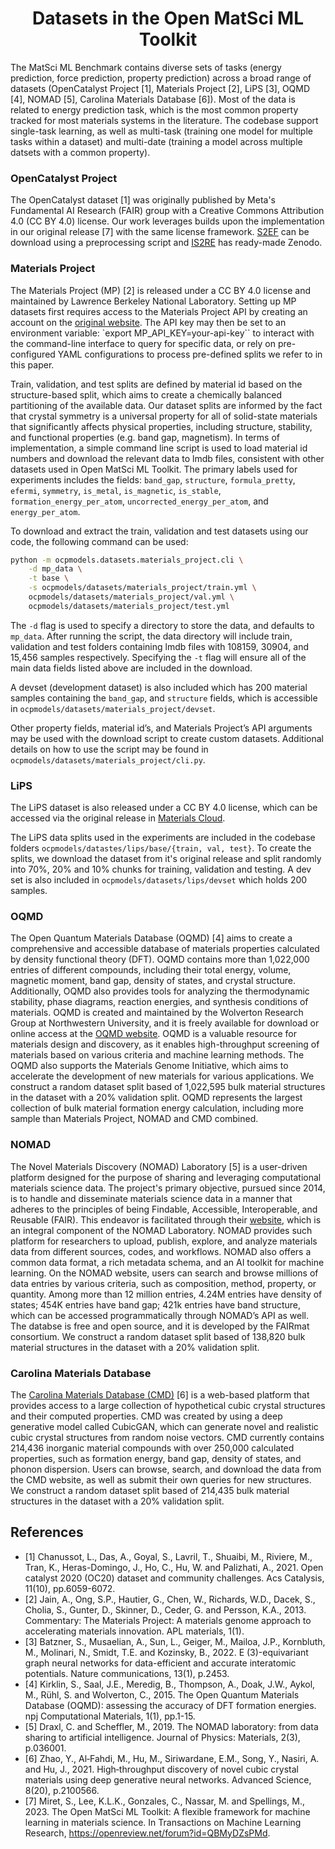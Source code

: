 <h1 align="center">Datasets in the Open MatSci ML Toolkit</h1>

The MatSci ML Benchmark contains diverse sets of tasks (energy prediction, force prediction, property prediction) across a broad range of datasets (OpenCatalyst Project [1], Materials Project [2], LiPS [3], OQMD [4], NOMAD [5], Carolina Materials Database [6]). Most of the data is related to energy prediction task, which is the most common property tracked for most materials systems in the literature. The codebase support single-task learning, as well as multi-task (training one model for multiple tasks within a dataset) and multi-date (training a model across multiple datsets with a common property). 

### OpenCatalyst Project

The OpenCatalyst dataset [1]  was originally published by Meta's Fundamental AI Research (FAIR) group with a Creative Commons Attribution 4.0 (CC BY 4.0) license. Our work leverages builds upon the implementation in our original release [7] with the same license framework.  [S2EF](https://github.com/IntelLabs/matsciml/scripts/preprocess_dgl_ef.py) can be download using a preprocessing script and [IS2RE](https://zenodo.org/record/7411133) has ready-made Zenodo. 

### Materials Project

The Materials Project (MP) [2] is released under a CC BY 4.0 license and maintained by Lawrence Berkeley National Laboratory. Setting up MP datasets first requires access to the Materials Project API by creating an account on the [original website](https://materialsproject.org). The API key may then be set to an environment variable: `export MP_API_KEY=your-api-key`` to interact with the command-line interface to query for specific data, or rely on pre-configured YAML configurations to process pre-defined splits we refer to in this paper.

Train, validation, and test splits are defined by material id based on the structure-based split, which aims to create a chemically balanced partitioning of the available data. Our dataset splits are informed by the fact that crystal symmetry is a universal property for all of solid-state materials that significantly affects physical properties, including  structure, stability, and functional properties (e.g. band gap, magnetism). In terms of implementation, a simple command line script is used to load material id numbers and download the relevant data to lmdb files, consistent with other datasets used in Open MatSci ML Toolkit. The primary labels used for experiments includes the fields: `band_gap`, `structure`, `formula_pretty`, `efermi`, `symmetry`, `is_metal`, `is_magnetic`, `is_stable`, `formation_energy_per_atom`, `uncorrected_energy_per_atom`, and `energy_per_atom`. 

To download and extract the train, validation and test datasets using our code, the following command can be used: 

```bash
python -m ocpmodels.datasets.materials_project.cli \
    -d mp_data \
    -t base \
    -s ocpmodels/datasets/materials_project/train.yml \
    ocpmodels/datasets/materials_project/val.yml \
    ocpmodels/datasets/materials_project/test.yml
```

The `-d` flag is used to specify a directory to store the data, and defaults to `mp_data`. After running the script, the data directory will include train, validation and test folders containing lmdb files with 108159, 30904, and 15,456 samples respectively. Specifying the `-t` flag will ensure all of the main data fields listed above are included in the download.

A devset (development dataset) is also included which has 200 material samples containing the `band_gap`, and `structure` fields, which is accessible in `ocpmodels/datasets/materials_project/devset`.

Other property fields, material id’s, and Materials Project’s API arguments may be used with the download script to create custom datasets. Additional details on how to use the script may be found in `ocpmodels/datasets/materials_project/cli.py`.

### LiPS

The LiPS dataset is also released under a CC BY 4.0 license, which can be accessed via the original release in [Materials Cloud](https://archive.materialscloud.org/record/2022.45).

The LiPS data splits used in the experiments are included in the codebase folders `ocpmodels/datastes/lips/base/{train, val, test}`. To create the splits, we download the dataset from it's original release and split randomly into 70%, 20% and 10% chunks for training, validation and testing. A dev set is also included in `ocpmodels/datasets/lips/devset` which holds 200 samples. 

### OQMD

The Open Quantum Materials Database (OQMD) [4] aims to create a comprehensive and accessible database of materials properties calculated by density functional theory (DFT). OQMD contains more than 1,022,000 entries of different compounds, including their total energy, volume, magnetic moment, band gap, density of states, and crystal structure. Additionally, OQMD also provides tools for analyzing the thermodynamic stability, phase diagrams, reaction energies, and synthesis conditions of materials. OQMD is created and maintained by the Wolverton Research Group at Northwestern University, and it is freely available for download or online access at the [OQMD website](https://www.oqmd.org). OQMD is a valuable resource for materials design and discovery, as it enables high-throughput screening of materials based on various criteria and machine learning methods. The OQMD also supports the Materials Genome Initiative, which aims to accelerate the development of new materials for various applications. We construct a random dataset split based of 1,022,595 bulk material structures in the dataset with a 20% validation split. OQMD represents the largest collection of bulk material formation energy calculation, including more sample than Materials Project, NOMAD and CMD combined.

### NOMAD

The Novel Materials Discovery (NOMAD) Laboratory [5] is a user-driven platform designed for the purpose of sharing and leveraging computational materials science data. The project's primary objective, pursued since 2014, is to handle and disseminate materials science data in a manner that adheres to the principles of being Findable, Accessible, Interoperable, and Reusable (FAIR). This endeavor is facilitated through their [website](https://nomad-lab.eu), which is an integral component of the NOMAD Laboratory. NOMAD provides such platform for researchers to upload, publish, explore, and analyze materials data from different sources, codes, and workflows. NOMAD also offers a common data format, a rich metadata schema, and an AI toolkit for machine learning. On the NOMAD website, users can search and browse millions of data entries by various criteria, such as composition, method, property, or quantity. Among more than 12 million entries, 4.24M entries have density of states; 454K entries have band gap; 421k entries have band structure, which can be accessed  programmatically through NOMAD’s API as well. The databse is free and open source, and it is developed by the FAIRmat consortium. We construct a random dataset split based of 138,820 bulk material structures in the dataset with a 20\% validation split.

### Carolina Materials Database

The [Carolina Materials Database (CMD)](http://www.carolinamatdb.org/) [6] is a web-based platform that provides access to a large collection of hypothetical cubic crystal structures and their computed properties. CMD was created by using a deep generative model called CubicGAN, which can generate novel and realistic cubic crystal structures from random noise vectors. CMD currently contains 214,436 inorganic material compounds with over 250,000 calculated properties, such as formation energy, band gap, density of states, and phonon dispersion. Users can browse, search, and download the data from the CMD website, as well as submit their own queries for new structures. We construct a random dataset split based of 214,435 bulk material structures in the dataset with a 20% validation split.


## References
- [1] Chanussot, L., Das, A., Goyal, S., Lavril, T., Shuaibi, M., Riviere, M., Tran, K., Heras-Domingo, J., Ho, C., Hu, W. and Palizhati, A., 2021. Open catalyst 2020 (OC20) dataset and community challenges. Acs Catalysis, 11(10), pp.6059-6072.
- [2] Jain, A., Ong, S.P., Hautier, G., Chen, W., Richards, W.D., Dacek, S., Cholia, S., Gunter, D., Skinner, D., Ceder, G. and Persson, K.A., 2013. Commentary: The Materials Project: A materials genome approach to accelerating materials innovation. APL materials, 1(1).
- [3] Batzner, S., Musaelian, A., Sun, L., Geiger, M., Mailoa, J.P., Kornbluth, M., Molinari, N., Smidt, T.E. and Kozinsky, B., 2022. E (3)-equivariant graph neural networks for data-efficient and accurate interatomic potentials. Nature communications, 13(1), p.2453.
- [4] Kirklin, S., Saal, J.E., Meredig, B., Thompson, A., Doak, J.W., Aykol, M., Rühl, S. and Wolverton, C., 2015. The Open Quantum Materials Database (OQMD): assessing the accuracy of DFT formation energies. npj Computational Materials, 1(1), pp.1-15.
- [5] Draxl, C. and Scheffler, M., 2019. The NOMAD laboratory: from data sharing to artificial intelligence. Journal of Physics: Materials, 2(3), p.036001.
- [6] Zhao, Y., Al‐Fahdi, M., Hu, M., Siriwardane, E.M., Song, Y., Nasiri, A. and Hu, J., 2021. High‐throughput discovery of novel cubic crystal materials using deep generative neural networks. Advanced Science, 8(20), p.2100566.
- [7] Miret, S., Lee, K.L.K., Gonzales, C., Nassar, M. and Spellings, M., 2023. The Open MatSci ML Toolkit: A flexible framework for machine learning in materials science. In Transactions on Machine Learning Research, https://openreview.net/forum?id=QBMyDZsPMd. 

